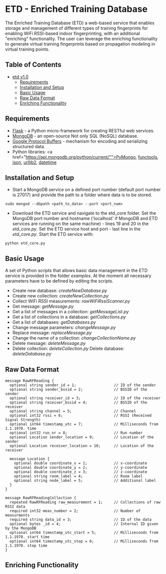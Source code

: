 # ETD - Enriched Training Database 

The Enriched Training Database (ETD) a web-based service that enables storage and management of different types of training fingerprints for enabling WiFi RSSI-based indoor fingerprinting, with an additional "enriching" functionality. The user can leverage the enriching functionality to generate virtual training fingerprints based on propagation modeling in virtual training points.

## Table of Contents

- [etd v1.0](#)
	- [Requirements](#setup)
	- [Installation and Setup](#installation)
	- [Basic Usage](#basic-usage)
	- [Raw Data Format](#raw_data)
	- [Enriching Functionality](#enriched-usage)

<a name="setup"></a>
## Requirements

* <a href="http://flask.pocoo.org/">Flask</a> - a Python micro-framework for creating RESTful web services.
* <a href="https://www.mongodb.org/">MongoDB</a> - an open-source Not only SQL (NoSQL) database.
* <a href="https://developers.google.com/protocol-buffers/">Google Protocol Buffers</a> - mechanism for encoding and serializing structured data.
* Python libraries: <a href="https://api.mongodb.org/python/current/"">PyMongo</a>, <a href="https://docs.python.org/2/library/functools.html">functools</a>, <a href="https://docs.python.org/2/library/json.html">json</a>, <a href="https://docs.python.org/2/library/urllib2.html">urllib2</a>, <a href="https://docs.python.org/2/library/datetime.html">datetime</a>  

<a name="installation"></a>
## Installation and Setup

* Start a MongoDB service on a defined port number (default port number is 27017) and provide the path to a folder where data is to be stored.

 ```vim
 sudo mongod --dbpath <path_to_data> --port <port_num> 
 ```

* Download the ETD service and navigate to the etd_core folder. Set the MongoDB port number and hostname ('localhost' if MongoDB and ETD services are running on the same machine) -  lines 19 and 20 in the _etd_core.py_. Set the ETD service host and port  -  last line in the _etd_core.py_.  Start the ETD service with: 

 ```vim
 python etd_core.py 
 ```

<a name="basic-usage"></a>
## Basic Usage

A set of Python scripts that allows basic data management in the ETD service is provided in the folder _examples_. At the moment all necessary parameters have to be defined by editing the scripts.  

* Create new database: _createNewDatabase.py_ 
* Create new collection: _createNewCollection.py_ 
* Collect WiFi RSSI measurements: _rawWiFiRssiScanner.py_
* Get message: _getMessage.py_
* Get a list of messages in a collection: _getMessageList.py_
* Get a list of collections in a database: _getCollections.py_
* Get a list of databases: _getDatabases.py_
* Change message parameters: _changeMessage.py_
* Replace message: _replaceMessage.py_
* Change the name of a collection: _changeCollectionName.py_
* Delete message: _deleteMessage.py_
* Delete collection: _deleteCollection.py_
Delete database: _deleteDatabase.py_


<a name="raw_data"></a>
## Raw Data Format

```vim
message RawRFReading {
  optional string sender_id = 1;                 // ID of the sender
  optional string sender_bssid = 2;              // BSSID of the sender
  optional string receiver_id = 3;               // ID of the receiver
  optional string receiver_bssid = 4;            // BSSID of the receiver
  optional string channel = 5;                   // Channel
  optional int32 rssi = 6;                       // RSSI (Received Signal Strength)
  optional int64 timestamp_utc = 7;              // Milliseconds from 1.1.1970. time
  optional int32 run_nr = 8;                     // Run number
  optional Location sender_location = 9;         // Location of the sender
  optional Location receiver_location = 10;      // Location of the receiver
	
  message Location {
    optional double coordinate_x = 1;            // x-coordinate
    optional double coordinate_y = 2;            // y-coordinate
    optional double coordinate_z = 3;            // z-coordinate
    optional string room_label = 4;              // Room label
    optional string node_label = 5;              // Additional label
  }
} 

message RawRFReadingCollection {
  repeated RawRFReading raw_measurement = 1;     // Collections of raw RSSI data
  required int32 meas_number = 2;                // Number of measurments
  required string data_id = 3;                   // ID of the data
  optional bytes _id = 4;                        // Internal ID given by the MongoDB 
  optional int64 timestamp_utc_start = 5;        // Milliseconds from 1.1.1970. start time
  optional int64 timestamp_utc_stop = 6;         // Milliseconds from 1.1.1970. stop time
}
```

<a name="enriched-usage"></a>
## Enriching Functionality
